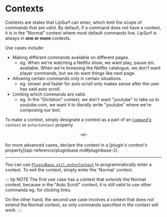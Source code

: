 # Contexts

Contexts are states that LipSurf can enter, which limit the scope of commands that are valid. By default, if a command does not have a context, it is in the "Normal" context where most default commands live. LipSurf is always in <b>one or more</b> contexts. 

Use cases include:
 * Making different commands available on different pages.
    * eg. When we're watching a Netflix show, we want <span class="voice-cmd">play</span>, <span class="voice-cmd">pause</span> etc. available. When we're browsing the Netflix catalogue, we don't want player commands, but we do want things like <span class="voice-cmd">next page</span>.
 * Allowing certain commands only in certain situations.
    * eg. <span class="voice-cmd">slower</span> and <span class="voice-cmd">faster</span> for <span class="voice-cmd">auto scroll</span> only makes sense after the user has said <span class="voice-cmd">auto scroll</span>.
 * Limiting which commands are valid.
    * eg. In the "Dictation" context, we don't want "youtube" to take us to youtube.com, we want it to literally write "youtube" where we're composing our text.

 To make a context, simply designate a context as a part of an [`Command`'s](/api-reference/command.md#command) `context` or `enterContext` property
 <br>
 <center>-or-</center>
 <br>
 for more advanced cases, declare the context in a [plugin's context's property](api-reference/pluginbase.md#pluginbase-2).

---------------------

You can use [`PluginBase.util.enterContext`](api-reference/pluginbase.md#pluginbase-util) to programmatically enter a context. To exit the context, simply enter the 'Normal' context.

::: tip NOTE
The first use case has a context that _extends_ the Normal context, because in the "Auto Scroll" context, it is still valid to use other commands eg. for clicking links.

On the other hand, the second use case involves a context that does
not extend the Normal context, so only commands specified in the context will work.
:::
